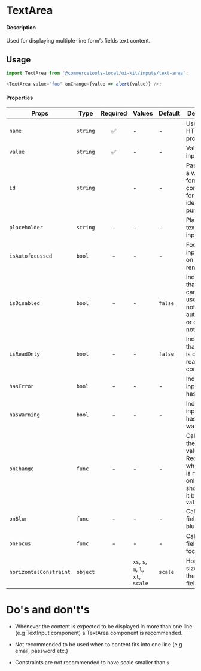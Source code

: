 # TextArea

#### Description

Used for displaying multiple-line form’s fields text content.

## Usage

```js
import TextArea from '@commercetools-local/ui-kit/inputs/text-area';

<TextArea value="foo" onChange={value => alert(value)} />;
```

#### Properties

| Props                  | Type     | Required | Values                             | Default | Description                                                                                            |
| ---------------------- | -------- | :------: | ---------------------------------- | ------- | ------------------------------------------------------------------------------------------------------ |
| `name`                 | `string` |    ✅    | -                                  | -       | Used as HTML `name` property                                                                           |
| `value`                | `string` |    ✅    | -                                  | -       | Value of the input                                                                                     |
| `id`                   | `string` |          | -                                  | -       | Passed from a wrapping form component for identification purposes                                      |
| `placeholder`          | `string` |    -     | -                                  | -       | Placeholder text for the input                                                                         |
| `isAutofocussed`       | `bool`   |    -     | -                                  | -       | Focus the input field on initial render                                                                |
| `isDisabled`           | `bool`   |    -     | -                                  | `false` | Indicates that the field cannot be used (e.g not authorised, or changes not saved)                     |
| `isReadOnly`           | `bool`   |    -     | -                                  | `false` | Indicates that the field is displaying read-only content                                               |
| `hasError`             | `bool`   |    -     | -                                  | -       | Indicates the input field has an error                                                                 |
| `hasWarning`           | `bool`   |    -     | -                                  | -       | Indicates the input field has a warning                                                                |
| `onChange`             | `func`   |    -     | -                                  | -       | Called with the new value. Required when input is not read only. Parent should pass it back as `value` |
| `onBlur`               | `func`   |    -     | -                                  | -       | Called when field is blurred                                                                           |
| `onFocus`              | `func`   |    -     | -                                  | -       | Called when field is focused                                                                           |
| `horizontalConstraint` | `object` |          | `xs`, `s`, `m`, `l`, `xl`, `scale` | `scale` | Horizontal size limit of the input fields.                                                             |

# Do's and don't's

- Whenever the content is expected to be displayed in more than one line (e.g TextInput component) a TextArea component is recommended.

- Not recommended to be used when to content fits into one line (e.g email, password etc.)

- Constraints are not recommended to have scale smaller than `s`
